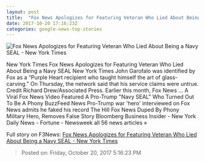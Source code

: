 ```yaml
---
layout: post
title:  "Fox News Apologizes for Featuring Veteran Who Lied About Being a Navy SEAL - New York Times"
date: 2017-10-20 17:16:23Z
categories: google-news-top-stories
---
```


![Fox News Apologizes for Featuring Veteran Who Lied About Being a Navy SEAL - New York Times](https://static01.nyt.com/images/2017/10/21/us/21xp-seal/21xp-seal-facebookJumbo.jpg)

New York Times Fox News Apologizes for Featuring Veteran Who Lied About Being a Navy SEAL New York Times John Garofalo was identified by Fox as a “Purple Heart recipient who taught himself the art of glass-carving.” On Thursday, the network said that his service claims were untrue. Credit Richard Drew/Associated Press. Earlier this month, Fox News ... A Viral Fox News Video Featured A Pro-Trump "Navy SEAL" Who Turned Out To Be A Phony BuzzFeed News Pro-Trump war 'hero' interviewed on Fox News admits he faked his record The Hill Fox News Duped By Phony Military Hero, Removes False Story Bloomberg Business Insider - New York Daily News - Fortune - Newsweek all 56 news articles »


Full story on F3News: [Fox News Apologizes for Featuring Veteran Who Lied About Being a Navy SEAL - New York Times](http://www.f3nws.com/n/vaqryC)

> Posted on: Friday, October 20, 2017 5:16:23 PM
